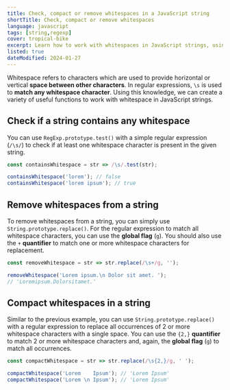 ```yaml
---
title: Check, compact or remove whitespaces in a JavaScript string
shortTitle: Check, compact or remove whitespaces
language: javascript
tags: [string,regexp]
cover: tropical-bike
excerpt: Learn how to work with whitespaces in JavaScript strings, using these simple yet powerful regular expression techniques.
listed: true
dateModified: 2024-01-27
---
```


Whitespace refers to characters which are used to provide horizontal or vertical **space between other characters**. In regular expressions, `\s` is used to **match any whitespace character**. Using this knowledge, we can create a variety of useful functions to work with whitespace in JavaScript strings.

## Check if a string contains any whitespace

You can use `RegExp.prototype.test()` with a simple regular expression (`/\s/`) to check if at least one whitespace character is present in the given string.

```js
const containsWhitespace = str => /\s/.test(str);

containsWhitespace('lorem'); // false
containsWhitespace('lorem ipsum'); // true
```

## Remove whitespaces from a string

To remove whitespaces from a string, you can simply use `String.prototype.replace()`. For the regular expression to match all whitespace characters, you can use the **global flag** (`g`). You should also use the `+` **quantifier** to match one or more whitespace characters for replacement.

```js
const removeWhitespace = str => str.replace(/\s+/g, '');

removeWhitespace('Lorem ipsum.\n Dolor sit amet. ');
// 'Loremipsum.Dolorsitamet.'
```

## Compact whitespaces in a string

Similar to the previous example, you can use `String.prototype.replace()` with a regular expression to replace all occurrences of 2 or more whitespace characters with a single space. You can use the `{2,}` **quantifier** to match 2 or more whitespace characters and, again, the **global flag** (`g`) to match all occurrences.

```js
const compactWhitespace = str => str.replace(/\s{2,}/g, ' ');

compactWhitespace('Lorem    Ipsum'); // 'Lorem Ipsum'
compactWhitespace('Lorem \n Ipsum'); // 'Lorem Ipsum'
```
